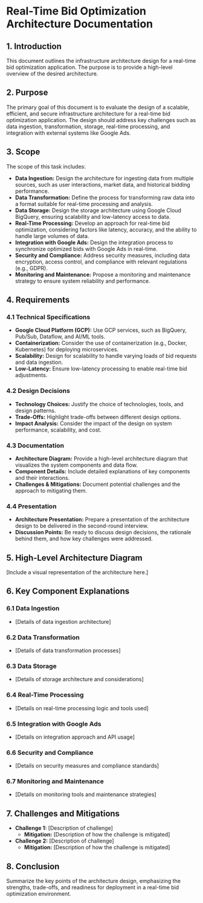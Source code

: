 # Real-Time Bid Optimization Architecture Documentation

## 1. Introduction
This document outlines the infrastructure architecture design for a real-time bid optimization application. The purpose is to provide a high-level overview of the desired architecture.

## 2. Purpose
The primary goal of this document is to evaluate the design of a scalable, efficient, and secure infrastructure architecture for a real-time bid optimization application. The design should address key challenges such as data ingestion, transformation, storage, real-time processing, and integration with external systems like Google Ads.

## 3. Scope
The scope of this task includes:

- **Data Ingestion:** Design the architecture for ingesting data from multiple sources, such as user interactions, market data, and historical bidding performance.
- **Data Transformation:** Define the process for transforming raw data into a format suitable for real-time processing and analysis.
- **Data Storage:** Design the storage architecture using Google Cloud BigQuery, ensuring scalability and low-latency access to data.
- **Real-Time Processing:** Develop an approach for real-time bid optimization, considering factors like latency, accuracy, and the ability to handle large volumes of data.
- **Integration with Google Ads:** Design the integration process to synchronize optimized bids with Google Ads in real-time.
- **Security and Compliance:** Address security measures, including data encryption, access control, and compliance with relevant regulations (e.g., GDPR).
- **Monitoring and Maintenance:** Propose a monitoring and maintenance strategy to ensure system reliability and performance.

## 4. Requirements

### 4.1 Technical Specifications
- **Google Cloud Platform (GCP):** Use GCP services, such as BigQuery, Pub/Sub, Dataflow, and AI/ML tools.
- **Containerization:** Consider the use of containerization (e.g., Docker, Kubernetes) for deploying microservices.
- **Scalability:** Design for scalability to handle varying loads of bid requests and data ingestion.
- **Low-Latency:** Ensure low-latency processing to enable real-time bid adjustments.

### 4.2 Design Decisions
- **Technology Choices:** Justify the choice of technologies, tools, and design patterns.
- **Trade-Offs:** Highlight trade-offs between different design options.
- **Impact Analysis:** Consider the impact of the design on system performance, scalability, and cost.

### 4.3 Documentation
- **Architecture Diagram:** Provide a high-level architecture diagram that visualizes the system components and data flow.
- **Component Details:** Include detailed explanations of key components and their interactions.
- **Challenges & Mitigations:** Document potential challenges and the approach to mitigating them.

### 4.4 Presentation
- **Architecture Presentation:** Prepare a presentation of the architecture design to be delivered in the second-round interview.
- **Discussion Points:** Be ready to discuss design decisions, the rationale behind them, and how key challenges were addressed.

## 5. High-Level Architecture Diagram
[Include a visual representation of the architecture here.]

## 6. Key Component Explanations
### 6.1 Data Ingestion
- [Details of data ingestion architecture]
### 6.2 Data Transformation
- [Details of data transformation processes]
### 6.3 Data Storage
- [Details of storage architecture and considerations]
### 6.4 Real-Time Processing
- [Details on real-time processing logic and tools used]
### 6.5 Integration with Google Ads
- [Details on integration approach and API usage]
### 6.6 Security and Compliance
- [Details on security measures and compliance standards]
### 6.7 Monitoring and Maintenance
- [Details on monitoring tools and maintenance strategies]

## 7. Challenges and Mitigations
- **Challenge 1:** [Description of challenge]
  - **Mitigation:** [Description of how the challenge is mitigated]
- **Challenge 2:** [Description of challenge]
  - **Mitigation:** [Description of how the challenge is mitigated]

## 8. Conclusion
Summarize the key points of the architecture design, emphasizing the strengths, trade-offs, and readiness for deployment in a real-time bid optimization environment.
